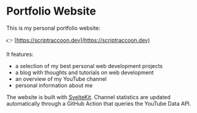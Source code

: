 # Portfolio Website

This is my personal portfolio website:

👉 [https://scriptraccoon.dev](https://scriptraccoon.dev)

It features:

- a selection of my best personal web development projects
- a blog with thoughts and tutorials on web development
- an overview of my YouTube channel
- personal information about me

The website is built with [SvelteKit](https://kit.svelte.dev). Channel statistics are updated automatically through a GitHub Action that queries the YouTube Data API.
